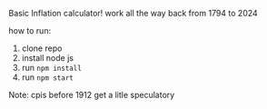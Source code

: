 Basic Inflation calculator! 
work all the way back from 1794 to 2024

how to run: 
1. clone repo
2. install node js
3. run `npm install`
4. run `npm start`

Note: cpis before 1912 get a litle speculatory 
